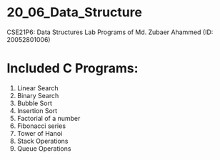 # 20_06_Data_Structure
CSE21P6: Data Structures Lab Programs of Md. Zubaer Ahammed (ID: 20052801006)

# Included C Programs:
1. Linear Search
2. Binary Search
3. Bubble Sort
4. Insertion Sort
5. Factorial of a number
6. Fibonacci series
7. Tower of Hanoi
8. Stack Operations
9. Queue Operations
